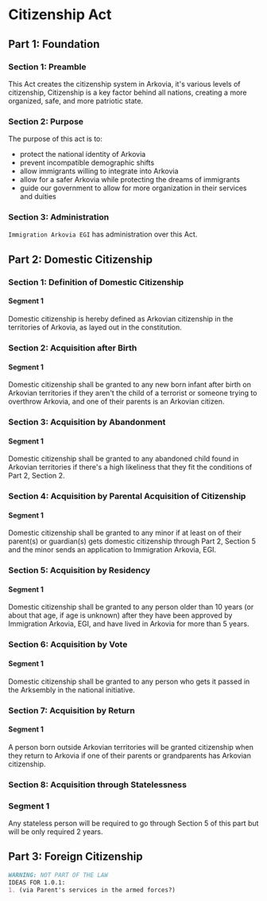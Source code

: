 # Citizenship Act

## Part 1: Foundation
### Section 1: Preamble
This Act creates the citizenship system in Arkovia, it's various levels of citizenship,
Citizenship is a key factor behind all nations, creating a more organized, safe, and more patriotic state.

### Section 2: Purpose
The purpose of this act is to:
- protect the national identity of Arkovia
- prevent incompatible demographic shifts
- allow immigrants willing to integrate into Arkovia
- allow for a safer Arkovia while protecting the dreams of immigrants
- guide our government to allow for more organization in their services and duities

### Section 3: Administration
`Immigration Arkovia EGI` has administration over this Act.

## Part 2: Domestic Citizenship
### Section 1: Definition of Domestic Citizenship
#### Segment 1
Domestic citizenship is hereby defined as Arkovian citizenship in the territories of Arkovia, as layed out in the constitution.

### Section 2: Acquisition after Birth
#### Segment 1
Domestic citizenship shall be granted to any new born infant after birth on Arkovian territories if they aren't the child of a terrorist or someone trying to overthrow Arkovia, and one of their parents is an Arkovian citizen.

### Section 3: Acquisition by Abandonment
#### Segment 1
Domestic citizenship shall be granted to any abandoned child found in Arkovian territories if there's a high likeliness that they fit the conditions of Part 2, Section 2.

### Section 4: Acquisition by Parental Acquisition of Citizenship
#### Segment 1
Domestic citizenship shall be granted to any minor if at least on of their parent(s) or guardian(s) gets domestic citizenship through Part 2, Section 5 and the minor sends an application to Immigration Arkovia, EGI.

### Section 5: Acquisition by Residency
#### Segment 1
Domestic citizenship shall be granted to any person older than 10 years (or about that age, if age is unknown) after they have been approved by Immigration Arkovia, EGI, and have lived in Arkovia for more than 5 years.

### Section 6: Acquisition by Vote
#### Segment 1
Domestic citizenship shall be granted to any person who gets it passed in the Arksembly in the national initiative.

### Section 7: Acquisition by Return
#### Segment 1
A person born outside Arkovian territories will be granted citizenship when they return to Arkovia if one of their parents or grandparents has Arkovian citizenship.

### Section 8: Acquisition through Statelessness
### Segment 1
Any stateless person will be required to go through Section 5 of this part but will be only required 2 years.

## Part 3: Foreign Citizenship

```markdown
WARNING: NOT PART OF THE LAW
IDEAS FOR 1.0.1:
1. (via Parent's services in the armed forces?)
```
